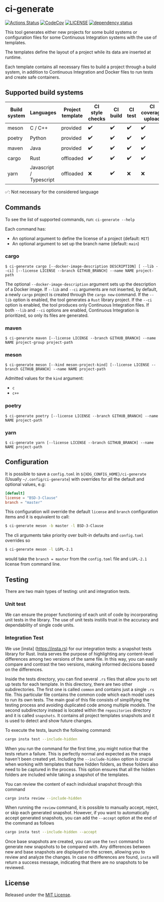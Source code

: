 # ci-generate

[![Actions Status][actions badge]][actions]
[![CodeCov][codecov badge]][codecov]
[![LICENSE][license badge]][license]
[![dependency status][status badge]][status]

This tool generates either new projects for some build systems or configuration
files for some Continuous Integration systems with the use of templates.

The templates define the layout of a project while its data are inserted at runtime.

Each template contains all necessary files to build a project through a build
system, in addition to Continuous Integration and Docker files to run
tests and create safe containers.

## Supported build systems

| Build system | Languages | Project template | CI style checks | CI build | CI test | CI coverage upload | CI static analysis | CI dynamic analisys | CI license checks |
| - | - | - | - | - | - | - | - | - | - |
| meson | C / C++ | provided | :heavy_check_mark: | :heavy_check_mark: | :heavy_check_mark: |:heavy_check_mark: | :heavy_check_mark: | :heavy_check_mark: | :heavy_check_mark: | :heavy_check_mark: |
| poetry | Python | provided | :heavy_check_mark: | :heavy_check_mark: | :heavy_check_mark: | :heavy_check_mark:  | :heavy_check_mark: | :white_check_mark: | :heavy_check_mark: |
| maven | Java | provided | :heavy_check_mark: | :heavy_check_mark: | :heavy_check_mark: | :heavy_check_mark: | :heavy_check_mark:  | :white_check_mark: | :heavy_check_mark: |
| cargo | Rust | offloaded | :heavy_check_mark: | :heavy_check_mark: | :heavy_check_mark: | :heavy_check_mark: | :heavy_check_mark: | :heavy_check_mark: | :heavy_check_mark: |
| yarn | Javascript / Typescript| offloaded | :x: | :heavy_check_mark:  | :x: | :x: | :x: | :white_check_mark: | :heavy_check_mark:  |

:white_check_mark:: Not necessary for the considered language

## Commands

To see the list of supported commands, run: `ci-generate --help`

Each command has:
- An optional argument to define the license of a project (default: `MIT`)
- An optional argument to set up the branch name (default: `main`)

### cargo

```
$ ci-generate cargo [--docker-image-description DESCRIPTION] [ --lib --ci] [--license LICENSE --branch GITHUB_BRANCH] --name NAME project-path
```

The optional `--docker-image-description` argument sets up the description of a Docker image.
If `--lib` and `--ci` arguments are not inserted, by default, a newly `cargo` project is created through the `cargo new` command.
If the `--lib` option is enabled, the tool generates a `Rust` library project.
If the `--ci` option is enabled, the tool produces only Continuous Integration files.
If both `--lib` and `--ci` options are enabled, Continuous Integration is prioritized,
so only its files are generated.

### maven

```
$ ci-generate maven [--license LICENSE --branch GITHUB_BRANCH] --name NAME project-group project-path
```

### meson

```
$ ci-generate meson [--kind meson-project-kind] [--license LICENSE --branch GITHUB_BRANCH] --name NAME project-path
```

Admitted values for the `kind` argument:

- `c`
- `c++`

### poetry

```
$ ci-generate poetry [--license LICENSE --branch GITHUB_BRANCH] --name NAME project-path
```

### yarn

```
$ ci-generate yarn [--license LICENSE --branch GITHUB_BRANCH] --name NAME project-path
```

## Configuration

It is possible to save a `config.toml` in `${XDG_CONFIG_HOME}/ci-generate` (Usually `~/.config/ci-generate`) with overrides for all the default and optional values, e.g:

``` toml
[default]
license = "BSD-3-Clause"
branch = "master"
```

This configuration will override the default `license` and `branch` configuration items
and it is equivalent to call:

```sh
$ ci-generate meson -b master -l BSD-3-Clause
```

The cli arguments take priority over built-in defaults and `config.toml` overrides so

```sh
$ ci-generate meson -l LGPL-2.1
```

would take the `branch = master` from the `config.toml` file and `LGPL-2.1` license
from command line.

## Testing

There are two main types of testing: unit and integration tests.

### Unit test

We can ensure the proper functioning of each unit of code by incorporating
unit tests in the library. The use of unit tests instills trust in the accuracy
and dependability of single code units.

### Integration Test

We use [insta] (https://insta.rs) for our integration tests: a snapshot tests
library for Rust.
Insta serves the purpose of highlighting any content-level differences
among two versions of the same file. In this way, you can easily compare and
contrast the two versions, making informed decisions based on the differences.

Inside the tests directory, you can find several `.rs` files that allow you to
set up tests for each template.
In this directory, there are two other subdirectories.
The first one is called `common` and contains just a single `.rs` file.
This particular file contains the common code which each model uses to run its own
tests. The main goal of this file consists of simplifying the testing process
and avoiding duplicated code among multiple models.
The second subdirectory instead is located within the `repositories` directory
and it is called `snapshots`. It contains all project templates snapshots and
it is used to detect and show future changes.

To execute the tests, launch the following command:

``` sh
cargo insta test --include-hidden
```

When you run the command for the first time, you might notice that the tests return a failure. This is perfectly normal and expected as the snaps haven't been created yet. Including the `--include-hidden` option is crucial when working with templates that have hidden folders, as these folders also need to be captured in the process. This option ensures that all the hidden folders are included while taking a snapshot of the templates.

You can review the content of each individual snapshot through this command

``` sh
cargo insta review --include-hidden
```

When running the `review` command, it is possible to manually accept, reject, 
or skip each generated snapshot.
However, if you want to automatically accept generated snapshots, you can add the `--accept`
option at the end of the command as follows

``` sh
cargo insta test --include-hidden --accept
```

Once base snapshots are created, you can use the `test` command to generate
new snapshots to be compared with. Any differences between new and base
snapshots are displayed on the screen, allowing you to review and analyze
the changes. In case no differences are found, `insta` will return a success message,
indicating that there are no snapshots to be reviewed.

## License

Released under the [MIT License](LICENSES/MIT.txt).

<!-- Links -->
[actions]: https://github.com/SoftengPoliTo/ci-generate/actions
[codecov]: https://codecov.io/gh/SoftengPoliTo/ci-generate
[license]: LICENSES/MIT.txt
[status]: https://deps.rs/repo/github/SoftengPoliTo/ci-generate

<!-- Badges -->
[actions badge]: https://github.com/SoftengPoliTo/ci-generate/workflows/ci-generate/badge.svg
[codecov badge]: https://codecov.io/gh/SoftengPoliTo/ci-generate/branch/master/graph/badge.svg
[license badge]: https://img.shields.io/badge/license-MIT-blue.svg
[status badge]: https://deps.rs/repo/github/SoftengPoliTo/ci-generate/status.svg
